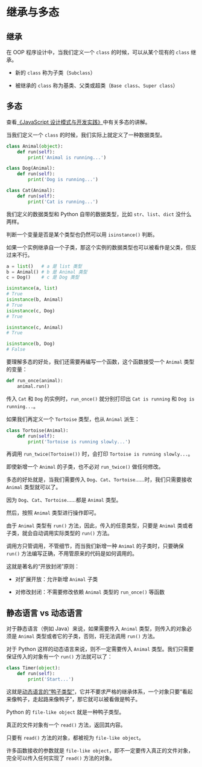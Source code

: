 # 继承与多态

## 继承

在 OOP 程序设计中，当我们定义一个 `class` 的时候，可以从某个现有的 `class` 继承。

- 新的 `class` 称为子类（`Subclass`）

- 被继承的 `class` 称为基类、父类或超类（`Base class`、`Super class`）

## 多态

查看[《JavaScript 设计模式与开发实践》](../../../books/javascript设计模式与开发实践/第一部分/1_1_面向对象的javascript.md#12-多态)中有关多态的讲解。

当我们定义一个 `class` 的时候，我们实际上就定义了一种数据类型。

```python
class Animal(object):
    def run(self):
        print('Animal is running...')

class Dog(Animal):
    def run(self):
        print('Dog is running...')

class Cat(Animal):
    def run(self):
        print('Cat is running...')
```

我们定义的数据类型和 Python 自带的数据类型，比如 `str`、`list`、`dict` 没什么两样。

判断一个变量是否是某个类型也仍然可以用 `isinstance()` 判断。

如果一个实例继承自一个子类，那这个实例的数据类型也可以被看作是父类，但反过来不行。

```python
a = list()   # a 是 list 类型
b = Animal() # b 是 Animal 类型
c = Dog()    # c 是 Dog 类型

isinstance(a, list)
# True
isinstance(b, Animal)
# True
isinstance(c, Dog)
# True

isinstance(c, Animal)
# True

isinstance(b, Dog)
# False
```

要理解多态的好处，我们还需要再编写一个函数，这个函数接受一个 `Animal` 类型的变量：

```python
def run_once(animal):
    animal.run()
```

传入 `Cat` 和 `Dog` 的实例时，`run_once()` 就分别打印出 `Cat is running` 和 `Dog is running...`。

如果我们再定义一个 `Tortoise` 类型，也从 `Animal` 派生：

```python
class Tortoise(Animal):
    def run(self):
        print('Tortoise is running slowly...')
```

再调用 `run_twice(Tortoise())` 时，会打印 `Tortoise is running slowly...`。

即使新增一个 `Animal` 的子类，也不必对 `run_twice()` 做任何修改。

多态的好处就是，当我们需要传入 `Dog`、`Cat`、`Tortoise`……时，我们只需要接收 `Animal` 类型就可以了。

因为 `Dog`、`Cat`、`Tortoise`……都是 `Animal` 类型。

然后，按照 `Animal` 类型进行操作即可。

由于 `Animal` 类型有 `run()` 方法，因此，传入的任意类型，只要是 `Animal` 类或者子类，就会自动调用实际类型的 `run()` 方法。

调用方只管调用，不管细节，而当我们新增一种 `Animal` 的子类时，只要确保 `run()` 方法编写正确，不用管原来的代码是如何调用的。

这就是著名的“开放封闭”原则：

- 对扩展开放：允许新增 `Animal` 子类

- 对修改封闭：不需要修改依赖 `Animal` 类型的 `run_once()` 等函数

## 静态语言 vs 动态语言

对于静态语言（例如 Java）来说，如果需要传入 `Animal` 类型，则传入的对象必须是 `Animal` 类型或者它的子类，否则，将无法调用 `run()` 方法。

对于 Python 这样的动态语言来说，则不一定需要传入 `Animal` 类型。我们只需要保证传入的对象有一个 `run()` 方法就可以了：

```python
class Timer(object):
    def run(self):
        print('Start...')
```

这就是[动态语言的“鸭子类型”](../../../books/javascript设计模式与开发实践/第一部分/1_1_面向对象的javascript.md#11-动态类型语言和鸭子类型)，它并不要求严格的继承体系，一个对象只要“看起来像鸭子，走起路来像鸭子”，那它就可以被看做是鸭子。

Python 的 `file-like object` 就是一种鸭子类型。

真正的文件对象有一个 `read()` 方法，返回其内容。

只要有 `read()` 方法的对象，都被视为 `file-like object`。

许多函数接收的参数就是 `file-like object`，即不一定要传入真正的文件对象，完全可以传入任何实现了 `read()` 方法的对象。
